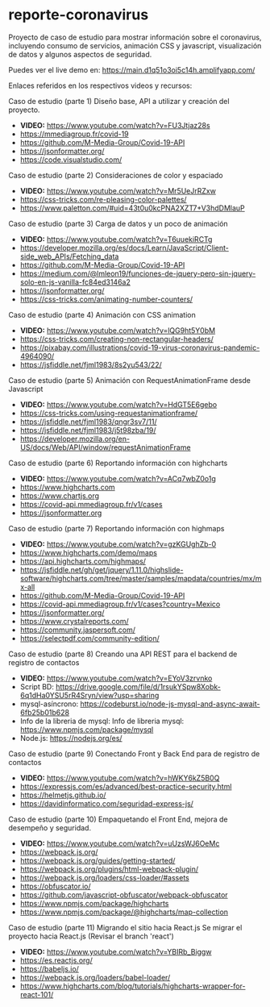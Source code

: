 # reporte-coronavirus
Proyecto de caso de estudio para mostrar información sobre el coronavirus, incluyendo consumo de servicios, animación CSS y javascript, visualización de datos y algunos aspectos de seguridad.

Puedes ver el live demo en: https://main.d1q51o3oi5c14h.amplifyapp.com/

Enlaces referidos en los respectivos videos y recursos:

Caso de estudio (parte 1) Diseño base, API a utilizar y creación del proyecto.
* **VIDEO:** https://www.youtube.com/watch?v=FU3Jtjaz28s
* https://mmediagroup.fr/covid-19​
* https://github.com/M-Media-Group/Covid-19-API
* https://jsonformatter.org/​
* https://code.visualstudio.com/

Caso de estudio (parte 2) Consideraciones de color y espaciado
* **VIDEO:** https://www.youtube.com/watch?v=Mr5UeJrRZxw
* https://css-tricks.com/re-pleasing-color-palettes/
* https://www.paletton.com/#uid=43t0u0kcPNA2XZT7+V3hdDMlauP

Caso de estudio (parte 3) Carga de datos y un poco de animación
* **VIDEO:** https://www.youtube.com/watch?v=T6uuekiRCTg
* https://developer.mozilla.org/es/docs/Learn/JavaScript/Client-side_web_APIs/Fetching_data 
* https://github.com/M-Media-Group/Covid-19-API 
* https://medium.com/@lmleon19/funciones-de-jquery-pero-sin-jquery-solo-en-js-vanilla-fc84ed3146a2 
* https://jsonformatter.org/
* https://css-tricks.com/animating-number-counters/

Caso de estudio (parte 4) Animación con CSS animation
* **VIDEO:** https://www.youtube.com/watch?v=lQG9ht5Y0bM
* https://css-tricks.com/creating-non-rectangular-headers/
* https://pixabay.com/illustrations/covid-19-virus-coronavirus-pandemic-4964090/
* https://jsfiddle.net/fjml1983/8s2yu543/22/

Caso de estudio (parte 5) Animación con RequestAnimationFrame desde Javascript
* **VIDEO:** https://www.youtube.com/watch?v=HdGT5E6gebo
* https://css-tricks.com/using-requestanimationframe/
* https://jsfiddle.net/fjml1983/qngr3sv7/11/
* https://jsfiddle.net/fjml1983/j5t98zba/19/
* https://developer.mozilla.org/en-US/docs/Web/API/window/requestAnimationFrame

Caso de estudio (parte 6) Reportando información con highcharts
* **VIDEO:** https://www.youtube.com/watch?v=ACq7wbZ0o1g
* https://www.highcharts.com
* https://www.chartjs.org 
* https://covid-api.mmediagroup.fr/v1/cases 
* https://jsonformatter.org

Caso de estudio (parte 7) Reportando información con highmaps
* **VIDEO:** https://www.youtube.com/watch?v=gzKGUghZb-0
* https://www.highcharts.com/demo/maps
* https://api.highcharts.com/highmaps/
* https://jsfiddle.net/gh/get/jquery/1.11.0/highslide-software/highcharts.com/tree/master/samples/mapdata/countries/mx/mx-all
* https://github.com/M-Media-Group/Covid-19-API
* https://covid-api.mmediagroup.fr/v1/cases?country=Mexico
* https://jsonformatter.org/
* https://www.crystalreports.com/
* https://community.jaspersoft.com/
* https://selectpdf.com/community-edition/

Caso de estudio (parte 8) Creando una API REST para el backend de registro de contactos
* **VIDEO:** https://www.youtube.com/watch?v=EYoV3zrvnko
* Script BD: https://drive.google.com/file/d/1rsukYSpw8Xobk-6q1dHa0YSU5rR4Sryn/view?usp=sharing
* mysql-asíncrono: https://codeburst.io/node-js-mysql-and-async-await-6fb25b01b628
* Info de la libreria de mysql: Info de libreria mysql: https://www.npmjs.com/package/mysql
* Node.js: https://nodejs.org/es/

Caso de estudio (parte 9) Conectando Front y Back End para de registro de contactos
* **VIDEO:** https://www.youtube.com/watch?v=hWKY6kZ5B0Q
* https://expressjs.com/es/advanced/best-practice-security.html
* https://helmetjs.github.io/
* https://davidinformatico.com/seguridad-express-js/

Caso de estudio (parte 10) Empaquetando el Front End, mejora de desempeño y seguridad.
* **VIDEO:** https://www.youtube.com/watch?v=uUzsWJ6OeMc
* https://webpack.js.org/
* https://webpack.js.org/guides/getting-started/
* https://webpack.js.org/plugins/html-webpack-plugin/
* https://webpack.js.org/loaders/css-loader/#assets
* https://obfuscator.io/
* https://github.com/javascript-obfuscator/webpack-obfuscator
* https://www.npmjs.com/package/highcharts
* https://www.npmjs.com/package/@highcharts/map-collection

Caso de estudio (parte 11) Migrando el sitio hacia React.js
Se migrar el proyecto hacia React.js (Revisar el branch 'react')
* **VIDEO:** https://www.youtube.com/watch?v=YBIRb_Biggw
* https://es.reactjs.org/
* https://babeljs.io/
* https://webpack.js.org/loaders/babel-loader/
* https://www.highcharts.com/blog/tutorials/highcharts-wrapper-for-react-101/


